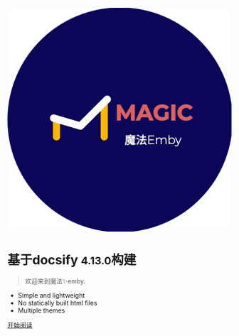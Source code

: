 ![logo](_media/Magic_Emby_Round.png)

# 基于docsify <small>4.13.0</small>构建

> 欢迎来到魔法✨emby.

- Simple and lightweight
- No statically built html files
- Multiple themes

[开始阅读](#/README)
